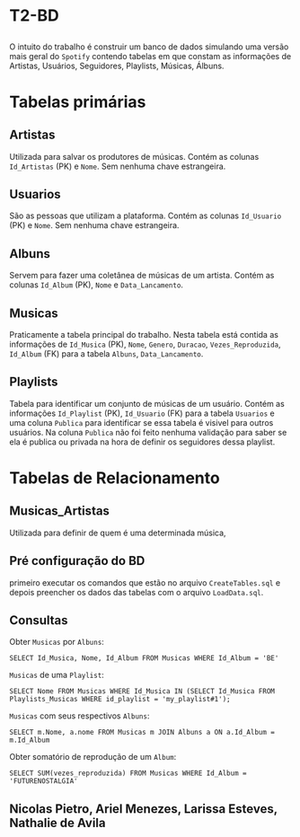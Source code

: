 # T2-BD

##
O intuito do trabalho é construir um banco de dados simulando uma versão mais geral do `Spotify` contendo tabelas em que constam as informações de Artistas, Usuários, Seguidores, Playlists, Músicas, Álbuns.

# Tabelas primárias
## Artistas
Utilizada para salvar os produtores de músicas. Contém as colunas `Id_Artistas` (PK) e `Nome`. Sem nenhuma chave estrangeira.

## Usuarios
São as pessoas que utilizam a plataforma. Contém as colunas `Id_Usuario` (PK) e `Nome`. Sem nenhuma chave estrangeira.

## Albuns
Servem para fazer uma coletânea de músicas de um artista. Contém as colunas `Id_Album` (PK), `Nome` e `Data_Lancamento`.

## Musicas
Praticamente a tabela principal do trabalho. Nesta tabela está contida as informações de `Id_Musica` (PK), `Nome`, `Genero`, `Duracao`,
`Vezes_Reproduzida`, `Id_Album` (FK) para a tabela `Albuns`, `Data_Lancamento`.

## Playlists
Tabela para identificar um conjunto de músicas de um usuário. Contém as informações `Id_Playlist` (PK), `Id_Usuario` (FK) para a tabela `Usuarios` e uma coluna `Publica` para identificar se essa tabela é visivel para outros usuários. Na coluna `Publica` não foi feito nenhuma validação para saber se ela é publica ou privada na hora de definir os seguidores dessa playlist.

# Tabelas de Relacionamento
## Musicas_Artistas
Utilizada para definir de quem é uma determinada música, 


## Pré configuração do BD
primeiro executar os comandos que estão no arquivo `CreateTables.sql` e depois preencher os dados das tabelas com o arquivo `LoadData.sql`.

## Consultas
Obter `Musicas` por `Albuns`:
```
SELECT Id_Musica, Nome, Id_Album FROM Musicas WHERE Id_Album = 'BE'
```

`Musicas` de uma `Playlist`:
```
SELECT Nome FROM Musicas WHERE Id_Musica IN (SELECT Id_Musica FROM Playlists_Musicas WHERE id_playlist = 'my_playlist#1');
```

`Musicas` com seus respectivos `Albuns`:
```
SELECT m.Nome, a.nome FROM Musicas m JOIN Albuns a ON a.Id_Album = m.Id_Album
```

Obter somatório de reprodução de um `Album`:
```
SELECT SUM(vezes_reproduzida) FROM Musicas WHERE Id_Album = 'FUTURENOSTALGIA'
```

## Nicolas Pietro, Ariel Menezes, Larissa Esteves, Nathalie de Avila

